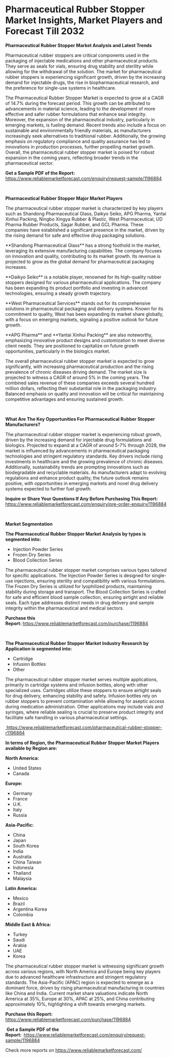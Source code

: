 <p><h1>Pharmaceutical Rubber Stopper Market Insights, Market Players and Forecast Till 2032</h1></p><p><strong>Pharmaceutical Rubber Stopper Market Analysis and Latest Trends</strong></p>
<p><p>Pharmaceutical rubber stoppers are critical components used in the packaging of injectable medications and other pharmaceutical products. They serve as seals for vials, ensuring drug stability and sterility while allowing for the withdrawal of the solution. The market for pharmaceutical rubber stoppers is experiencing significant growth, driven by the increasing demand for injectable drugs, the rise in biopharmaceutical research, and the preference for single-use systems in healthcare.</p><p>The Pharmaceutical Rubber Stopper Market is expected to grow at a CAGR of 14.7% during the forecast period. This growth can be attributed to advancements in material science, leading to the development of more effective and safer rubber formulations that enhance seal integrity. Moreover, the expansion of the pharmaceutical industry, particularly in emerging markets, is fueling demand. Recent trends also include a focus on sustainable and environmentally friendly materials, as manufacturers increasingly seek alternatives to traditional rubber. Additionally, the growing emphasis on regulatory compliance and quality assurance has led to innovations in production processes, further propelling market growth. Overall, the pharmaceutical rubber stopper market is poised for robust expansion in the coming years, reflecting broader trends in the pharmaceutical sector.</p></p>
<p><strong>Get a Sample PDF of the Report:&nbsp;</strong> <a href="https://www.reliablemarketforecast.com/enquiry/request-sample/1196884?utm_campaign=3069&utm_medium=2&utm_source=Github&utm_content=ia&utm_term=01042025&utm_id=pharmaceutical-rubber-stopper">https://www.reliablemarketforecast.com/enquiry/request-sample/1196884</a></p>
<p>&nbsp;</p>
<p><strong>Pharmaceutical Rubber Stopper Major Market Players</strong></p>
<p><p>The pharmaceutical rubber stopper market is characterized by key players such as Shandong Pharmaceutical Glass, Daikyo Seiko, APG Pharma, Yantai Xinhui Packing, Ningbo Xingya Rubber & Plastic, West Pharmaceutical, UD Pharma Rubber Products, Sagar Rubber, and GCL Pharma. These companies have established a significant presence in the market, driven by the rising demand for safe and effective drug packaging solutions.</p><p>**Shandong Pharmaceutical Glass** has a strong foothold in the market, leveraging its extensive manufacturing capabilities. The company focuses on innovation and quality, contributing to its market growth. Its revenue is projected to grow as the global demand for pharmaceutical packaging increases.</p><p>**Daikyo Seiko** is a notable player, renowned for its high-quality rubber stoppers designed for various pharmaceutical applications. The company has been expanding its product portfolio and investing in advanced technologies, ensuring a steady growth trajectory. </p><p>**West Pharmaceutical Services** stands out for its comprehensive solutions in pharmaceutical packaging and delivery systems. Known for its commitment to quality, West has been expanding its market share globally, with a focus on emerging markets, signaling a positive outlook for future growth.</p><p>**APG Pharma** and **Yantai Xinhui Packing** are also noteworthy, emphasizing innovative product designs and customization to meet diverse client needs. They are positioned to capitalize on future growth opportunities, particularly in the biologics market.</p><p>The overall pharmaceutical rubber stopper market is expected to grow significantly, with increasing pharmaceutical production and the rising prevalence of chronic diseases driving demand. The market size is projected to witness a CAGR of around 5% in the coming years. The combined sales revenue of these companies exceeds several hundred million dollars, reflecting their substantial role in the packaging industry. Balanced emphasis on quality and innovation will be critical for maintaining competitive advantages and ensuring sustained growth.</p></p>
<p>&nbsp;</p>
<p><strong>What Are The Key Opportunities For Pharmaceutical Rubber Stopper Manufacturers?</strong></p>
<p><p>The pharmaceutical rubber stopper market is experiencing robust growth, driven by the increasing demand for injectable drug formulations and biologics. Projected to expand at a CAGR of around 5-7% through 2028, the market is influenced by advancements in pharmaceutical packaging technologies and stringent regulatory standards. Key drivers include rising investments in healthcare and the growing prevalence of chronic diseases. Additionally, sustainability trends are prompting innovations such as biodegradable and recyclable materials. As manufacturers adapt to evolving regulations and enhance product quality, the future outlook remains positive, with opportunities in emerging markets and novel drug delivery systems expected to further fuel growth.</p></p>
<p><strong>Inquire or Share Your Questions If Any Before Purchasing This Report:</strong> <a href="https://www.reliablemarketforecast.com/enquiry/pre-order-enquiry/1196884?utm_campaign=3069&utm_medium=2&utm_source=Github&utm_content=ia&utm_term=01042025&utm_id=pharmaceutical-rubber-stopper">https://www.reliablemarketforecast.com/enquiry/pre-order-enquiry/1196884</a></p>
<p>&nbsp;</p>
<p><strong>Market Segmentation</strong></p>
<p><strong>The Pharmaceutical Rubber Stopper Market Analysis by types is segmented into:</strong></p>
<p><ul><li>Injection Powder Series</li><li>Frozen Dry Series</li><li>Blood Collection Series</li></ul></p>
<p><p>The pharmaceutical rubber stopper market comprises various types tailored for specific applications. The Injection Powder Series is designed for single-use injections, ensuring sterility and compatibility with various formulations. The Frozen Dry Series is utilized for lyophilized products, maintaining stability during storage and transport. The Blood Collection Series is crafted for safe and efficient blood sample collection, ensuring airtight and reliable seals. Each type addresses distinct needs in drug delivery and sample integrity within the pharmaceutical and medical sectors.</p></p>
<p><strong>Purchase this Report:&nbsp;</strong><a href="https://www.reliablemarketforecast.com/purchase/1196884?utm_campaign=3069&utm_medium=2&utm_source=Github&utm_content=ia&utm_term=01042025&utm_id=pharmaceutical-rubber-stopper">https://www.reliablemarketforecast.com/purchase/1196884</a></p>
<p>&nbsp;</p>
<p><strong>The Pharmaceutical Rubber Stopper Market Industry Research by Application is segmented into:</strong></p>
<p><ul><li>Cartridge</li><li>Infusion Bottles</li><li>Other</li></ul></p>
<p><p>The pharmaceutical rubber stopper market serves multiple applications, primarily in cartridge systems and infusion bottles, along with other specialized uses. Cartridges utilize these stoppers to ensure airtight seals for drug delivery, enhancing stability and safety. Infusion bottles rely on rubber stoppers to prevent contamination while allowing for aseptic access during medication administration. Other applications may include vials and syringes, where reliable sealing is crucial to preserve product integrity and facilitate safe handling in various pharmaceutical settings.</p></p>
<p><a href="https://www.reliablemarketforecast.com/pharmaceutical-rubber-stopper-r1196884?utm_campaign=3069&utm_medium=2&utm_source=Github&utm_content=ia&utm_term=01042025&utm_id=pharmaceutical-rubber-stopper">&nbsp;https://www.reliablemarketforecast.com/pharmaceutical-rubber-stopper-r1196884</a></p>
<p><strong>In terms of Region, the Pharmaceutical Rubber Stopper Market Players available by Region are:</strong></p>
<p>
    <p> <strong> North America: </strong>
        <ul>
            <li>United States</li>
            <li>Canada</li>
        </ul>
        </p> 
    <p> <strong> Europe: </strong>
        <ul>
            <li>Germany</li>
            <li>France</li>
            <li>U.K.</li>
            <li>Italy</li>
            <li>Russia</li>
        </ul>
        </p> 
    <p> <strong> Asia-Pacific: </strong>
        <ul>
            <li>China</li>
            <li>Japan</li>
            <li>South Korea</li>
            <li>India</li>
            <li>Australia</li>
            <li>China Taiwan</li>
            <li>Indonesia</li>
            <li>Thailand</li>
            <li>Malaysia</li>
        </ul>
        </p> 
    <p> <strong> Latin America: </strong>
        <ul>
            <li>Mexico</li>
            <li>Brazil</li>
            <li>Argentina Korea</li>
            <li>Colombia</li>
        </ul>
        </p> 
    <p> <strong> Middle East & Africa: </strong>
        <ul>
            <li>Turkey</li>
            <li>Saudi</li>
            <li>Arabia</li>
            <li>UAE</li>
            <li>Korea</li>
        </ul>
    </p>
    </p>
<p><p>The pharmaceutical rubber stopper market is witnessing significant growth across various regions, with North America and Europe being key players due to advanced healthcare infrastructure and stringent regulatory standards. The Asia-Pacific (APAC) region is expected to emerge as a dominant force, driven by rising pharmaceutical manufacturing in countries like China and India. Current market share valuations indicate North America at 35%, Europe at 30%, APAC at 25%, and China contributing approximately 10%, highlighting a shift towards emerging markets.</p></p>
<p><strong>Purchase this Report: </strong><a href="https://www.reliablemarketforecast.com/purchase/1196884?utm_campaign=3069&utm_medium=2&utm_source=Github&utm_content=ia&utm_term=01042025&utm_id=pharmaceutical-rubber-stopper">https://www.reliablemarketforecast.com/purchase/1196884</a></p>
<p>&nbsp;<strong>Get a Sample PDF of the Report:&nbsp;&nbsp;</strong><a href="https://www.reliablemarketforecast.com/enquiry/request-sample/1196884?utm_campaign=3069&utm_medium=2&utm_source=Github&utm_content=ia&utm_term=01042025&utm_id=pharmaceutical-rubber-stopper">https://www.reliablemarketforecast.com/enquiry/request-sample/1196884</a></p>
<p><strong></strong></p>
<p>Check more reports on <a href="https://www.reliablemarketforecast.com/?utm_campaign=3069&utm_medium=2&utm_source=Github&utm_content=ia&utm_term=01042025&utm_id=pharmaceutical-rubber-stopper">https://www.reliablemarketforecast.com/</a></p>